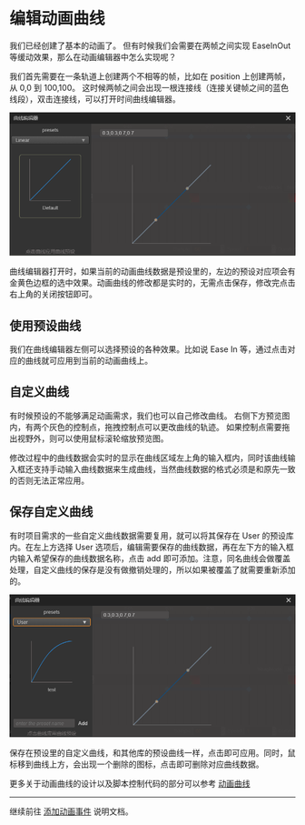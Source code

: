 # 编辑动画曲线

我们已经创建了基本的动画了。
但有时候我们会需要在两帧之间实现 EaseInOut 等缓动效果，那么在动画编辑器中怎么实现呢？

我们首先需要在一条轨道上创建两个不相等的帧，比如在 position 上创建两帧，从 0,0 到 100,100。
这时候两帧之间会出现一根连接线（连接关键帧之间的蓝色线段），双击连接线，可以打开时间曲线编辑器。

![time curve](animation-curve/main.png)

曲线编辑器打开时，如果当前的动画曲线数据是预设里的，左边的预设对应项会有金黄色边框的选中效果。动画曲线的修改都是实时的，无需点击保存，修改完点击右上角的关闭按钮即可。

## 使用预设曲线

我们在曲线编辑器左侧可以选择预设的各种效果。比如说 Ease In 等，通过点击对应的曲线就可应用到当前的动画曲线上。

## 自定义曲线

有时候预设的不能够满足动画需求，我们也可以自己修改曲线。
右侧下方预览图内，有两个灰色的控制点，拖拽控制点可以更改曲线的轨迹。
如果控制点需要拖出视野外，则可以使用鼠标滚轮缩放预览图。

修改过程中的曲线数据会实时的显示在曲线区域左上角的输入框内，同时该曲线输入框还支持手动输入曲线数据来生成曲线，当然曲线数据的格式必须是和原先一致的否则无法正常应用。

## 保存自定义曲线
有时项目需求的一些自定义曲线数据需要复用，就可以将其保存在 User 的预设库内。在左上方选择 User 选项后，编辑需要保存的曲线数据，再在左下方的输入框内输入希望保存的曲线数据名称，点击 add 即可添加。注意，同名曲线会做覆盖处理，自定义曲线的保存是没有做撤销处理的，所以如果被覆盖了就需要重新添加的。

![add-curve](animation-curve/add-curve.png)

保存在预设里的自定义曲线，和其他库的预设曲线一样，点击即可应用。同时，鼠标移到曲线上方，会出现一个删除的图标，点击即可删除对应曲线数据。

更多关于动画曲线的设计以及脚本控制代码的部分可以参考 [动画曲线](./../../engine/animation/animation-clip.md)

---

继续前往 [添加动画事件](animation-event.md) 说明文档。
